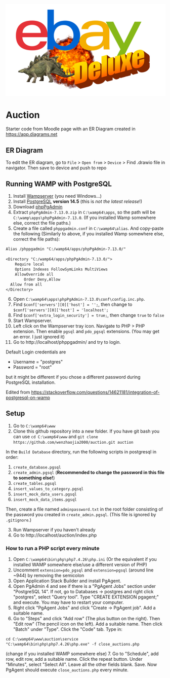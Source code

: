 ![Logo](images/system/index.png)

# Auction

Starter code from Moodle page with an ER Diagram created in https://app.diagrams.net 

## ER Diagram

To edit the ER diagram, go to `File` > `Open from` > `Device` > Find .drawio file in navigator. Then save to device and push to repo

## Running WAMP with PostgreSQL

1. Install [Wampserver](https://www.wampserver.com/en/) (you need Windows...)
2. Install [PostgreSQL](https://www.enterprisedb.com/downloads/postgres-postgresql-downloads) **version 14.5** (this is *not the latest release*!)
3. Download [phpPgAdmin](https://github.com/phppgadmin/phppgadmin/releases/tag/REL_7-13-0)
4. Extract `phpPgAdmin-7.13.0.zip` in `C:\wamp64\apps`, so the path will be `C:\wamp\apps\phpPgAdmin-7.13.0`. (If you installed Wamp somewhere else, correct the file paths.)
5. Create a file called `phppgadmin.conf` in `C:\wamp64\alias`. And copy-paste the following (Similarly to above, if you installed Wamp somewhere else, correct the file paths):

```
Alias /phppgadmin "C:/wamp64/apps/phpPgAdmin-7.13.0/" 

<Directory "C:/wamp64/apps/phpPgAdmin-7.13.0/">
    Require local
    Options Indexes FollowSymLinks MultiViews
    AllowOverride all
        Order Deny,Allow
  Allow from all
</Directory>
```
6. Open `C:\wamp64\apps\phpPgAdmin-7.13.0\conf\config.inc.php`.
7. Find `$conf['servers'][0]['host'] = '';`, then change to `$conf['servers'][0]['host'] = 'localhost';`
8. Find `$conf['extra_login_security'] = true;`, then change `true` to `false`
9. Start Wampserver.
10. Left click on the Wampserver tray icon. Navigate to PHP > PHP extension. Then enable `pgsql` and `pdo_pgsql` extensions. (You may get an error. I just ignored it)
11. Go to http://localhost/phppgadmin/ and try to login.

Default Login credentials are

+ Username = "postgres"
+ Password = "root"

but it might be different if you chose a different password during PostgreSQL installation.

Edited from https://stackoverflow.com/questions/14621181/integration-of-postgresql-on-wamp

## Setup

1. Go to `C:\wamp64\www`
2. Clone this github repository into a new folder. If you have git bash you can use `cd C:\wamp64\www` and `git clone https://github.com/wenzhaojia2000/auction.git auction`

In the `Build Database` directory, run the following scripts in postgresql in order:

1. `create_database.pgsql`
2. `create_admin.pgsql` (**Recommended to change the password in this file to something else!**)
3. `create_tables.pgsql`
4. `insert_values_to_category.pgsql`
5. `insert_mock_data_users.pgsql`
6. `insert_mock_data_items.pgsql`

Then, create a file named `adminpassword.txt` in the root folder consisting of the password you created in `create_admin.pgsql`. (This file is ignored by `.gitignore`.)

3. Run Wampserver if you haven't already
4. Go to http://localhost/auction/index.php

### How to run a PHP script every minute

1. Open `C:\wamp64\bin\php\php7.4.26\php.ini` (Or the equivalent if you installed WAMP somewhere else/use a different version of PHP)
2. Uncomment `extension=pdo_pgsql` and `extension=pgsql` (around line ~944) by removing the semicolon
3. Open Application Stack Builder and install PgAgent.
4. Open PgAdmin 4 and see if there is a "PgAgent Jobs" section under "PostgreSQL 14". If not, go to Databases → postgres and right click "postgres", select "Query tool". Type "CREATE EXTENSION pgagent;" and execute. You may have to restart your computer.
5. Right click "PgAgent Jobs" and click "Create → PgAgent job". Add a suitable name.
6. Go to "Steps" and click "Add row" (The plus button on the right). Then "Edit row" (The pencil icon on the left). Add a suitable name. Then click "Batch" under "Type". Click the "Code" tab. Type in:

```
cd C:\wamp64\www\auction\service
"C:\wamp64\bin\php\php7.4.26\php.exe" -f close_auctions.php
```

(change if you installed WAMP somewhere else)
7. Go to "Schedule", add row, edit row, add a suitable name. Click the repeat button. Under "Minutes", select "Select All". Leave all the other fields blank. Save. Now PgAgent should execute `close_auctions.php` every minute.
